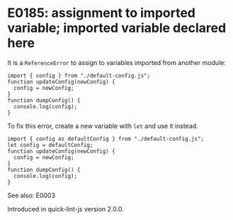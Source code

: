 # E0185: assignment to imported variable; imported variable declared here

It is a `ReferenceError` to assign to variables imported from another module:

    import { config } from "./default-config.js";
    function updateConfig(newConfig) {
      config = newConfig;
    }
    function dumpConfig() {
      console.log(config);
    }

To fix this error, create a new variable with `let` and use it instead.

    import { config as defaultConfig } from "./default-config.js";
    let config = defaultConfig;
    function updateConfig(newConfig) {
      config = newConfig;
    }
    function dumpConfig() {
      console.log(config);
    }

See also: E0003

Introduced in quick-lint-js version 2.0.0.
